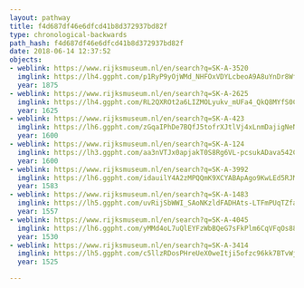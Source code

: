 ```yaml
---
layout: pathway
title: f4d687df46e6dfcd41b8d372937bd82f
type: chronological-backwards
path_hash: f4d687df46e6dfcd41b8d372937bd82f
date: 2018-06-14 12:37:52
objects:
- weblink: https://www.rijksmuseum.nl/en/search?q=SK-A-3520
  imglink: https://lh4.ggpht.com/p1RyP9yOjWMd_NHFOxVDYLcbeoA9A8uYnDr8WfKq_gbq85zrmtyN-wJHTZhpJ07cFIfFmtpj5vLbgt11irTWaB1nroxg=s200
  year: 1875
- weblink: https://www.rijksmuseum.nl/en/search?q=SK-A-2625
  imglink: https://lh4.ggpht.com/RL2QXROt2a6LIZMOLyukv_mUFa4_QkQ8MYfS0Cz1AYWa0_JhCICiI6__tG-bnNug5mYGXxOsmHgI61Mb8MCQjdC20w=s200
  year: 1625
- weblink: https://www.rijksmuseum.nl/en/search?q=SK-A-423
  imglink: https://lh6.ggpht.com/zGqaIPhDe7BQfJ5tofrXJtlVj4xLnmDajigNeNDHtNpMcZ-bTkvyo4ZDAocc747Q6N9ogmEzb3TFI1FBLQA7uNB3nQ=s200
  year: 1600
- weblink: https://www.rijksmuseum.nl/en/search?q=SK-A-124
  imglink: https://lh3.ggpht.com/aa3nVTJx0apjakT0S8Rg6VL-pcsukADava542CRSYBKDS0_u5ksJRJhyBTHXVtnaOUUxjzMGjfumuFX6lWYaOXpsajU=s200
  year: 1600
- weblink: https://www.rijksmuseum.nl/en/search?q=SK-A-3992
  imglink: https://lh6.ggpht.com/idauilY4A2zMPQQmK9XCYABApAgo9KwLEd5RJMF5KH_KAJJT-XDRs_xVSU2C54I6RI-CqWD6u_ZfE13_q4_kd7lCzg=s200
  year: 1583
- weblink: https://www.rijksmuseum.nl/en/search?q=SK-A-1483
  imglink: https://lh5.ggpht.com/uvRijSbWWI_SAoNKzldFADHAts-LTFmPUqTZfaWMkdYjggmpP4RVmEJrHUM9aLCIZ340DjdmGL5g6rsO8fiYnedhaRc=s200
  year: 1557
- weblink: https://www.rijksmuseum.nl/en/search?q=SK-A-4045
  imglink: https://lh6.ggpht.com/yMMd4oL7uQlEYFzWbBQeG7sFkPlm6CqVFqOs88zHrE9CoVj1-3YaX1FMV_ePG4XKqzyklAe3IW7xFk55rjB3KYuPN9g=s200
  year: 1530
- weblink: https://www.rijksmuseum.nl/en/search?q=SK-A-3414
  imglink: https://lh5.ggpht.com/c5llzRDosPHreUeX0weItji5ofzc96kk7BTvWjQQGSxaQfi0pRejRmBZ0S6sRKDTKpuMjRnAptNMtgbYLXUZU5W-Rus=s200
  year: 1525

---
```

